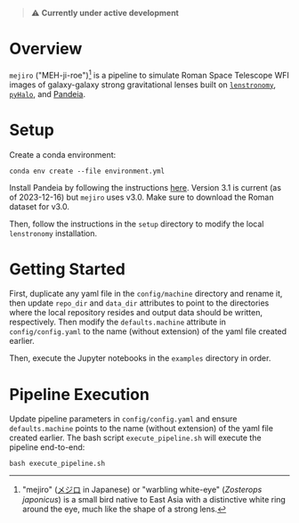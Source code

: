 > :warning: **Currently under active development**

# Overview

`mejiro` ("MEH-ji-roe")[^1] is a pipeline to simulate Roman Space Telescope WFI images of galaxy-galaxy strong
gravitational lenses
built on [`lenstronomy`](https://github.com/lenstronomy/lenstronomy), [`pyHalo`](https://github.com/dangilman/pyHalo),
and [Pandeia](https://outerspace.stsci.edu/display/PEN).

# Setup

Create a conda environment:

```
conda env create --file environment.yml
```

Install Pandeia by following the
instructions [here](https://outerspace.stsci.edu/display/PEN/Pandeia+Engine+Installation). Version 3.1 is current (as of
2023-12-16) but `mejiro` uses v3.0. Make sure to download the Roman dataset for v3.0.

Then, follow the instructions in the `setup` directory to modify the local `lenstronomy` installation.

# Getting Started

First, duplicate any yaml file in the `config/machine` directory and rename it, then update `repo_dir` and `data_dir`
attributes to point to the directories where the local repository resides and output data should be written,
respectively. Then modify the `defaults.machine` attribute in `config/config.yaml` to the name (without extension) of
the yaml file created earlier.

Then, execute the Jupyter notebooks in the `examples` directory in order.

# Pipeline Execution

Update pipeline parameters in `config/config.yaml` and ensure `defaults.machine` points to the name (without extension)
of the yaml file created earlier. The bash script `execute_pipeline.sh` will execute the pipeline end-to-end:

```
bash execute_pipeline.sh
```

[^1]: "mejiro" ([メジロ](https://ja.wikipedia.org/wiki/%E3%83%A1%E3%82%B8%E3%83%AD) in Japanese) or "warbling
white-eye" (*Zosterops japonicus*) is a small bird native to East Asia with a distinctive white ring around the eye,
much like the shape of a strong lens.
